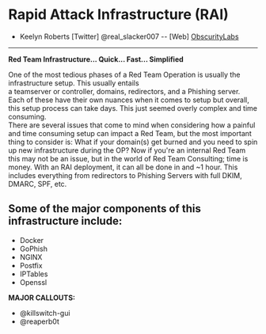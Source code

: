 # Rapid Attack Infrastructure **(RAI)**


* Keelyn Roberts [Twitter] @real_slacker007 -- [Web] [ObscurityLabs](http://blog.obscuritylabs.com)
----------------------------------------------
**Red Team Infrastructure... Quick... Fast... Simplified** 

One of the most tedious phases of a Red Team Operation is usually the infrastructure setup.  This usually entails  
a teamserver or controller, domains, redirectors, and a Phishing server.  Each of these have their own nuances
when it comes to setup but overall, this setup process can take days.  This just seemed overly complex and time consuming.  
There are several issues that come to mind when considering how a painful and time consuming setup can impact a Red Team, but the most important thing to consider is: What if your domain(s) get burned and you need to spin up new infrastructure during the OP?  Now if you're an internal Red Team this may not be an issue, but in the world of Red Team Consulting; time is money. With an RAI deployment, it can all be done in and ~1 hour.  This includes everything from redirectors to Phishing Servers with full DKIM, DMARC, SPF, etc.  

## Some of the major components of this infrastructure include: 
- Docker   
- GoPhish   
- NGINX   
- Postfix    
- IPTables   
- Openssl   
  
**MAJOR CALLOUTS:**
- @killswitch-gui
- @reaperb0t

